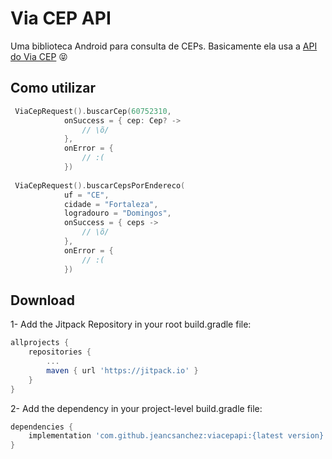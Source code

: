 Via CEP API
===================

Uma biblioteca Android para consulta de CEPs. Basicamente ela usa a [API do Via CEP](http://viacep.com.br) :stuck_out_tongue_closed_eyes:


Como utilizar
--------

```kotlin
 ViaCepRequest().buscarCep(60752310,
            onSuccess = { cep: Cep? ->
                // \õ/
            },
            onError = {
                // :(
            })
            
 ViaCepRequest().buscarCepsPorEndereco(
            uf = "CE",
            cidade = "Fortaleza",
            logradouro = "Domingos",
            onSuccess = { ceps ->
                // \õ/
            },
            onError = {
                // :(
            })
```


Download
--------
1- Add the Jitpack Repository in your root build.gradle file:

```groovy
allprojects {
    repositories {
        ...
        maven { url 'https://jitpack.io' }
    }
}
  ```

2- Add the dependency in your project-level build.gradle file:

```groovy
dependencies {
    implementation 'com.github.jeancsanchez:viacepapi:{latest version}'
}
```
